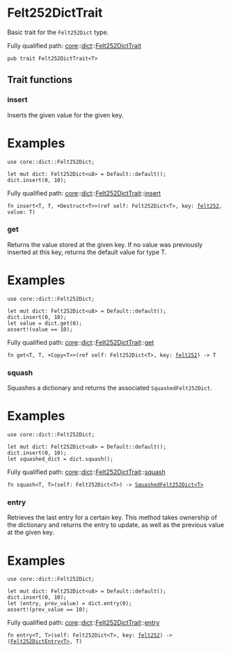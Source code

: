 # Felt252DictTrait

Basic trait for the `Felt252Dict` type.

Fully qualified path: [core](./core.md)::[dict](./core-dict.md)::[Felt252DictTrait](./core-dict-Felt252DictTrait.md)

<pre><code class="language-cairo">pub trait Felt252DictTrait&lt;T&gt;</code></pre>

## Trait functions

### insert

Inserts the given value for the given key.
# Examples

```cairo
use core::dict::Felt252Dict;

let mut dict: Felt252Dict<u8> = Default::default();
dict.insert(0, 10);
```

Fully qualified path: [core](./core.md)::[dict](./core-dict.md)::[Felt252DictTrait](./core-dict-Felt252DictTrait.md)::[insert](./core-dict-Felt252DictTrait.md#insert)

<pre><code class="language-cairo">fn insert&lt;T, T, +Destruct&lt;T&gt;&gt;(ref self: Felt252Dict&lt;T&gt;, key: <a href="core-felt252.html">felt252</a>, value: T)</code></pre>


### get

Returns the value stored at the given key. If no value was previously inserted at this key,
returns the default value for type T.
# Examples

```cairo
use core::dict::Felt252Dict;

let mut dict: Felt252Dict<u8> = Default::default();
dict.insert(0, 10);
let value = dict.get(0);
assert!(value == 10);
```

Fully qualified path: [core](./core.md)::[dict](./core-dict.md)::[Felt252DictTrait](./core-dict-Felt252DictTrait.md)::[get](./core-dict-Felt252DictTrait.md#get)

<pre><code class="language-cairo">fn get&lt;T, T, +Copy&lt;T&gt;&gt;(ref self: Felt252Dict&lt;T&gt;, key: <a href="core-felt252.html">felt252</a>) -&gt; T</code></pre>


### squash

Squashes a dictionary and returns the associated `SquashedFelt252Dict`.
# Examples

```cairo
use core::dict::Felt252Dict;

let mut dict: Felt252Dict<u8> = Default::default();
dict.insert(0, 10);
let squashed_dict = dict.squash();
```

Fully qualified path: [core](./core.md)::[dict](./core-dict.md)::[Felt252DictTrait](./core-dict-Felt252DictTrait.md)::[squash](./core-dict-Felt252DictTrait.md#squash)

<pre><code class="language-cairo">fn squash&lt;T, T&gt;(self: Felt252Dict&lt;T&gt;) -&gt; <a href="core-dict-SquashedFelt252Dict.html">SquashedFelt252Dict&lt;T&gt;</a></code></pre>


### entry

Retrieves the last entry for a certain key.
This method takes ownership of the dictionary and returns the entry to update,
as well as the previous value at the given key.
# Examples

```cairo
use core::dict::Felt252Dict;

let mut dict: Felt252Dict<u8> = Default::default();
dict.insert(0, 10);
let (entry, prev_value) = dict.entry(0);
assert!(prev_value == 10);
```

Fully qualified path: [core](./core.md)::[dict](./core-dict.md)::[Felt252DictTrait](./core-dict-Felt252DictTrait.md)::[entry](./core-dict-Felt252DictTrait.md#entry)

<pre><code class="language-cairo">fn entry&lt;T, T&gt;(self: Felt252Dict&lt;T&gt;, key: <a href="core-felt252.html">felt252</a>) -&gt; (<a href="core-dict-Felt252DictEntry.html">Felt252DictEntry&lt;T&gt;</a>, T)</code></pre>


